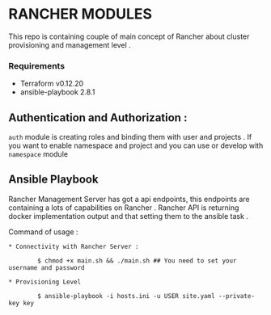 # RANCHER MODULES
This repo is containing couple of main concept of Rancher about cluster provisioning and management level . 

### Requirements 

* Terraform v0.12.20
* ansible-playbook 2.8.1

## Authentication and Authorization : 
`auth` module is creating roles and binding them with user and projects  . If you want to enable namespace and project and you can use or develop with `namespace` module

## Ansible Playbook 

Rancher Management Server has got a api endpoints, this endpoints are containing a lots of capabilities on Rancher . Rancher API is returning docker implementation output and that setting them to the ansible task .

Command of usage : 

    * Connectivity with Rancher Server : 
```
        $ chmod +x main.sh && ./main.sh ## You need to set your username and password
```

    * Provisioning Level 

```
        $ ansible-playbook -i hosts.ini -u USER site.yaml --private-key key
```